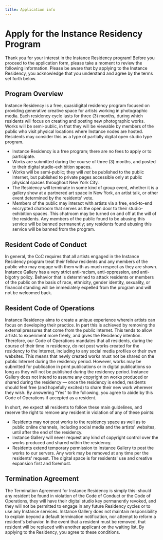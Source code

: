 ```yaml
---
title: Application info
---
```


# Apply for the Instance Residency Program

Thank you for your interest in the Instance Residency program! Before you proceed to the application form, please take a moment to review the following information. Please be aware that by applying to the Instance Residency, you acknowledge that you understand and agree by the terms set forth below. 

## Program Overview

Instance Residency is a free, quasidigital residency program focused on providing generative creative space for artists working in photographic media. Each residency cycle lasts for three (3) months, during which residents will focus on creating and posting new photographic works. Works will be semi-public, in that they will be viewable by members of the public who visit physical locations where Instance nodes are hosted. Residents may consider this as a type of partially digital open studio type program.

* Instance Residency is a free program; there are no fees to apply or to participate.
* Works are submitted during the course of three (3) months, and posted to their digital studio-exhibition spaces.
* Works will be semi-public; they will *not* be published to the public Internet, but published to private pages accessible only at public physical spaces throughout New York City.
* The Residency will terminate in some kind of group event, whether it is a gallery show at a partnered art space in New York, an artist talk, or other event determined by the residents' vote.
* Members of the public may interact with artists via a free, end-to-end encrypted chatroom that serves as the open door to their studio-exhibition spaces. This chatroom may be turned on and off at the will of the residents. Any members of the public found to be abusing this service will be banned permanently; any residents found abusing this service will be banned from the program.

## Resident Code of Conduct

In general, the CoC requires that all artists engaged in the Instance Residency program treat their fellow residents and any members of the public who may engage with them with as much respect as they are shown. Instance Gallery has a very strict anti-racism, anti-oppression, and anti-bigotry policy. Behavior that is determined to attack residents or members of the public on the basis of race, ethnicity, gender identity, sexuality, or financial standing will be immediately expelled from the program and will not be welcomed back.

## Resident Code of Operations

Instance Residency aims to create a unique experience wherein artists can focus on developing their practice. In part this is achieved by removing the external pressures that come from the public Internet. This tends to allow artists to experiment more freely, and gives the Residency intention. Therefore, our Code of Operations mandates that all residents, during the course of their time in residency, do not post works created for the residency to the Internet, including to any social media profiles or their own websites. This means that newly created works must not be shared on the public Internet during the residency period. However, works may be submitted for publication in print publications or in digital publications so long as they will not be published during the residency period. Instance Gallery does not intend to assume any copyright on works produced or shared during the residency — once the residency is ended, residents should feel free (and hopefully excited) to share their new work wherever they wish. By answering "Yes" to the following, you agree to abide by this Code of Operations if accepted as a resident. 

In short, we expect all residents to follow these main guidelines, and reserve the right to remove any resident in violation of any of these points:

* Residents may *not* post works to the residency space as well as to public online channels, including social media and the artists' websites, until after the end of the residency.
* Instance Gallery will never request any kind of copyright control over the works produced and shared within the residency.
* Residents extend temporary permission to Instance Gallery to post the works to our servers. Any work may be removed at any time per the residents' request. The digital space is for residents' use and creative expansion first and foremost.

## Termination Agreement

The Termination Agreement for Instance Residency is simply this: should any resident be found in violation of the Code of Conduct or the Code of Operations, they will have their digital studio key permanently revoked, and they will not be permitted to engage in any future Residency cycles or to use any Instance services. Instance Gallery does not maintain responsibility to explain beyond a default termination notification, nor attempt to reform a resident's behavior. In the event that a resident must be removed, that resident will be replaced with another applicant on the waiting list. By applying to the Residency, you agree to these conditions.
